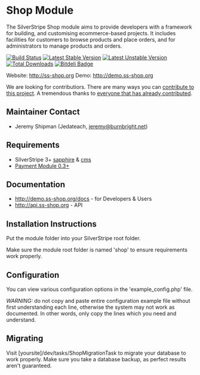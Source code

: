 # Shop Module

The SilverStripe Shop module aims to provide developers with a framework for building, and customising ecommerce-based projects.
It includes facilities for customers to browse products and place orders, and for administrators to manage products and orders.
 
[![Build Status](https://secure.travis-ci.org/burnbright/silverstripe-shop.png?branch=1.0)](http://travis-ci.org/burnbright/silverstripe-shop)
[![Latest Stable Version](https://poser.pugx.org/burnbright/silverstripe-shop/v/stable.png)](https://packagist.org/packages/burnbright/silverstripe-shop)
[![Latest Unstable Version](https://poser.pugx.org/burnbright/silverstripe-shop/v/unstable.png)](https://packagist.org/packages/burnbright/silverstripe-shop)
[![Total Downloads](https://poser.pugx.org/burnbright/silverstripe-shop/downloads.png)](https://packagist.org/packages/burnbright/silverstripe-shop)
[![Bitdeli Badge](https://d2weczhvl823v0.cloudfront.net/burnbright/silverstripe-bootstrap-shop/trend.png)](https://bitdeli.com/free "Bitdeli Badge")

Website: http://ss-shop.org
Demo: http://demo.ss-shop.org

We are looking for contributiors. There are many ways you can [contribute to this project](https://github.com/burnbright/silverstripe-shop/wiki/Contributing).
A tremendous thanks to [everyone that has already contributed](https://github.com/burnbright/silverstripe-shop/graphs/contributors).

## Maintainer Contact

 * Jeremy Shipman (Jedateach, jeremy@burnbright.net)

## Requirements

 * SilverStripe 3+ [sapphire](https://github.com/silverstripe/sapphire) & [cms](https://github.com/silverstripe/silverstripe-cms)
 * [Payment Module 0.3+](https://github.com/silverstripe-labs/silverstripe-payment)

## Documentation

 * http://demo.ss-shop.org/docs - for Developers & Users
 * http://api.ss-shop.org - API

## Installation Instructions

Put the module folder into your SilverStripe root folder.

Make sure the module root folder is named 'shop' to ensure requirements
work properly.

## Configuration

You can view various configuration options in the 'example_config.php' file.

*WARNING:* do not copy and paste entire configuration example file without
first understanding each line, otherwise the system may not work as documented.
In other words, only copy the lines which you need and understand.

## Migrating

Visit [yoursite]/dev/tasks/ShopMigrationTask to migrate your database to work properly.
Make sure you take a database backup, as perfect results aren't guaranteed.
